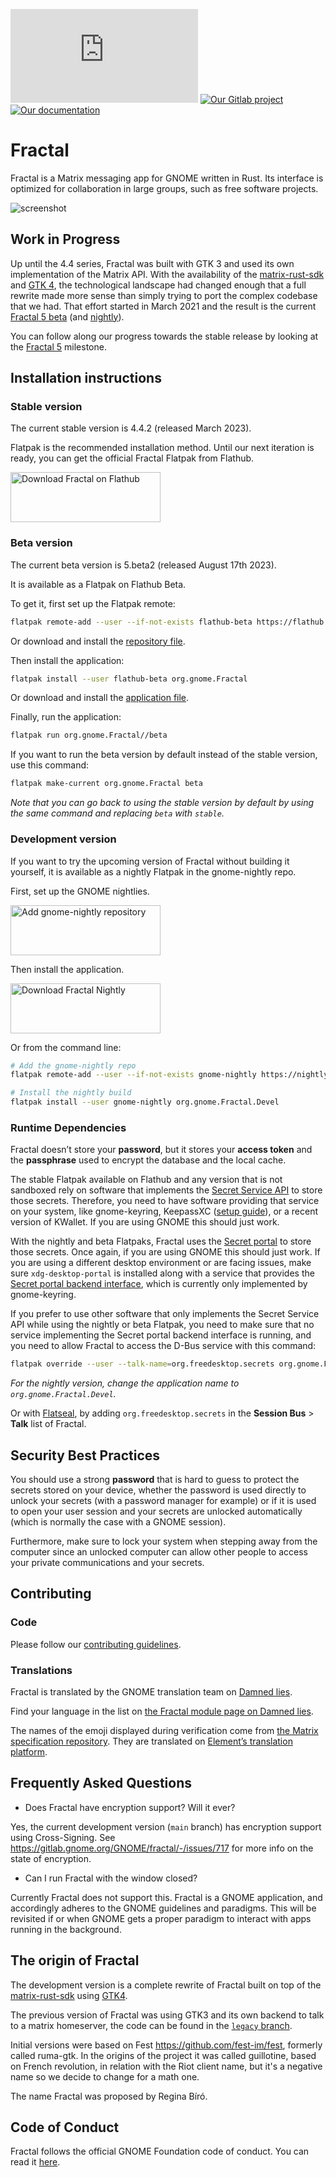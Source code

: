 [![Our chat room](https://img.shields.io/matrix/fractal-gtk:matrix.org?color=blue&label=%23fractal%3Agnome.org&logo=matrix)](https://matrix.to/#/#fractal:gnome.org)
[![Our Gitlab project](https://img.shields.io/badge/gitlab.gnome.org%2F-GNOME%2FFractal-green?logo=gitlab)](https://gitlab.gnome.org/GNOME/fractal/)
[![Our documentation](https://img.shields.io/badge/%F0%9F%95%AE-Docs-B7410E?logo=rust)](https://gnome.pages.gitlab.gnome.org/fractal/)

# Fractal

Fractal is a Matrix messaging app for GNOME written in Rust. Its interface is optimized for
collaboration in large groups, such as free software projects.

![screenshot](https://gitlab.gnome.org/GNOME/fractal/raw/main/screenshots/fractal.png)

## Work in Progress

Up until the 4.4 series, Fractal was built with GTK 3 and used its own implementation of the Matrix
API. With the availability of the [matrix-rust-sdk](https://github.com/matrix-org/matrix-rust-sdk)
and [GTK 4](https://www.gtk.org/), the technological landscape had changed enough that a full
rewrite made more sense than simply trying to port the complex codebase that we had. That effort
started in March 2021 and the result is the current [Fractal 5 beta](#beta-version) (and
[nightly](#development-version)).

You can follow along our progress towards the stable release by looking at the
[Fractal 5](https://gitlab.gnome.org/GNOME/fractal/-/milestones/18) milestone.

## Installation instructions

### Stable version

The current stable version is 4.4.2 (released March 2023).

Flatpak is the recommended installation method.
Until our next iteration is ready, you can get the official Fractal Flatpak from Flathub.

<a href="https://flathub.org/apps/details/org.gnome.Fractal">
<img
    src="https://flathub.org/assets/badges/flathub-badge-i-en.svg"
    alt="Download Fractal on Flathub"
    width="240px"
    height="80px"
/>
</a>

### Beta version

The current beta version is 5.beta2 (released August 17th 2023).

It is available as a Flatpak on Flathub Beta.

To get it, first set up the Flatpak remote:

```sh
flatpak remote-add --user --if-not-exists flathub-beta https://flathub.org/beta-repo/flathub-beta.flatpakrepo
```

Or download and install the [repository file](https://flathub.org/beta-repo/flathub-beta.flatpakrepo).

Then install the application:

```sh
flatpak install --user flathub-beta org.gnome.Fractal
```

Or download and install the [application file](https://flathub.org/beta-repo/appstream/org.gnome.Fractal.flatpakref).

Finally, run the application:

```sh
flatpak run org.gnome.Fractal//beta
```

If you want to run the beta version by default instead of the stable version, use this command:

```sh
flatpak make-current org.gnome.Fractal beta
```

_Note that you can go back to using the stable version by default by using the same command and
replacing `beta` with `stable`._

### Development version

If you want to try the upcoming version of Fractal without building it yourself, it is available as a nightly Flatpak
in the gnome-nightly repo.

First, set up the GNOME nightlies.

<a href="https://nightly.gnome.org/gnome-nightly.flatpakrepo ">
<img
    src="https://gitlab.gnome.org/GNOME/fractal/uploads/c276f92660dcf50067714ac08e193fea/gnome-nightly-badge.svg"
    alt="Add gnome-nightly repository"
    width="240px"
    height="80px"
/>
</a>

Then install the application.

<a href="https://nightly.gnome.org/repo/appstream/org.gnome.Fractal.Devel.flatpakref">
<img
    src="https://gitlab.gnome.org/GNOME/fractal/uploads/5e42d322eaacc7da2a52bfda9f7a4e53/fractal-nightly-badge.svg"
    alt="Download Fractal Nightly"
    width="240px"
    height="80px"
/>
</a>

Or from the command line:

```sh
# Add the gnome-nightly repo
flatpak remote-add --user --if-not-exists gnome-nightly https://nightly.gnome.org/gnome-nightly.flatpakrepo

# Install the nightly build
flatpak install --user gnome-nightly org.gnome.Fractal.Devel
```

### Runtime Dependencies

Fractal doesn’t store your **password**, but it stores your **access token** and the **passphrase**
used to encrypt the database and the local cache.

The stable Flatpak available on Flathub and any version that is not sandboxed rely on software that
implements the [Secret Service API](https://www.freedesktop.org/wiki/Specifications/secret-storage-spec/)
to store those secrets. Therefore, you need to have software providing that service on your system,
like gnome-keyring, KeepassXC ([setup guide](https://avaldes.co/2020/01/28/secret-service-keepassxc.html)),
or a recent version of KWallet. If you are using GNOME this should just work.

With the nightly and beta Flatpaks, Fractal uses the [Secret portal](https://docs.flatpak.org/en/latest/portal-api-reference.html#gdbus-org.freedesktop.portal.Secret)
to store those secrets. Once again, if you are using GNOME this should just work. If you are using a
different desktop environment or are facing issues, make sure `xdg-desktop-portal` is installed
along with a service that provides the [Secret portal backend interface](https://docs.flatpak.org/en/latest/portal-api-reference.html#gdbus-org.freedesktop.impl.portal.Secret),
which is currently only implemented by gnome-keyring.

If you prefer to use other software that only implements the Secret Service API while using the
nightly or beta Flatpak, you need to make sure that no service implementing the Secret portal
backend interface is running, and you need to allow Fractal to access the D-Bus service with this
command:

```sh
flatpak override --user --talk-name=org.freedesktop.secrets org.gnome.Fractal
```

_For the nightly version, change the application name to `org.gnome.Fractal.Devel`._

Or with [Flatseal](https://flathub.org/apps/details/com.github.tchx84.Flatseal), by adding
`org.freedesktop.secrets` in the **Session Bus** > **Talk** list of Fractal.

## Security Best Practices

You should use a strong **password** that is hard to guess to protect the secrets stored on your
device, whether the password is used directly to unlock your secrets (with a password manager for
example) or if it is used to open your user session and your secrets are unlocked automatically
(which is normally the case with a GNOME session).

Furthermore, make sure to lock your system when stepping away from the computer since an unlocked
computer can allow other people to access your private communications and your secrets.

## Contributing

### Code

Please follow our [contributing guidelines](CONTRIBUTING.md).

### Translations

Fractal is translated by the GNOME translation team on [Damned lies](https://l10n.gnome.org/).

Find your language in the list on [the Fractal module page on Damned lies](https://l10n.gnome.org/module/fractal/).

The names of the emoji displayed during verification come from [the Matrix specification repository](https://github.com/matrix-org/matrix-spec/tree/main/data-definitions).
They are translated on [Element’s translation platform](https://translate.element.io/projects/matrix-doc/sas-emoji-v1).

## Frequently Asked Questions

* Does Fractal have encryption support? Will it ever?

Yes, the current development version (`main` branch) has encryption support using Cross-Signing. See
<https://gitlab.gnome.org/GNOME/fractal/-/issues/717> for more info on the state of encryption.

* Can I run Fractal with the window closed?

Currently Fractal does not support this. Fractal is a GNOME application, and accordingly adheres to
the GNOME guidelines and paradigms. This will be revisited if or when GNOME gets a proper paradigm
to interact with apps running in the background.

## The origin of Fractal

The development version is a complete rewrite of Fractal built on top of the
[matrix-rust-sdk](https://github.com/matrix-org/matrix-rust-sdk) using [GTK4](https://gtk.org/).

The previous version of Fractal was using GTK3 and its own backend to talk to a matrix homeserver,
the code can be found in the [`legacy` branch](https://gitlab.gnome.org/GNOME/fractal/-/tree/legacy).

Initial versions were based on Fest <https://github.com/fest-im/fest>, formerly called ruma-gtk.
In the origins of the project it was called guillotine, based on French revolution, in relation with
the Riot client name, but it's a negative name so we decide to change for a math one.

The name Fractal was proposed by Regina Bíró.

## Code of Conduct

Fractal follows the official GNOME Foundation code of conduct. You can read it [here](/code-of-conduct.md).
